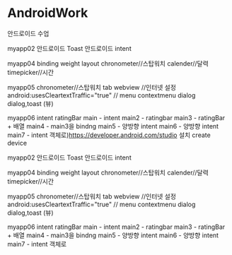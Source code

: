 # AndroidWork
안드로이드 수업


myapp02
안드로이드 Toast
안드로이드 intent



myapp04
binding
weight
layout
chronometer//스탑워치
calender//달력
timepicker//시간

myapp05
chronometer//스탑워치
tab
webview 
//인터넷 설정
	<uses-permission android:name="android.permission.INTERNET"/>
	android:usesCleartextTraffic="true"
//
menu
contextmenu
dialog
dialog,toast (뷰)

myapp06
intent
ratingBar
main - intent
main2 - ratingbar
main3 - ratingBar + 배열
main4 - main3을 bindng
main5 - 양방향 intent
main6 - 양방향 intent
main7 - intent 객체로)https://developer.android.com/studio
설치
create device

myapp02
안드로이드 Toast
안드로이드 intent



myapp04
binding
weight
layout
chronometer//스탑워치
calender//달력
timepicker//시간

myapp05
chronometer//스탑워치
tab
webview 
//인터넷 설정
	<uses-permission android:name="android.permission.INTERNET"/>
	android:usesCleartextTraffic="true"
//
menu
contextmenu
dialog
dialog,toast (뷰)

myapp06
intent
ratingBar
main - intent
main2 - ratingbar
main3 - ratingBar + 배열
main4 - main3을 bindng
main5 - 양방향 intent
main6 - 양방향 intent
main7 - intent 객체로
